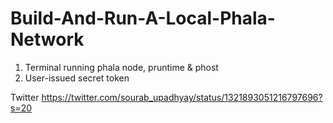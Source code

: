 # Build-And-Run-A-Local-Phala-Network

1. Terminal running phala node, pruntime & phost
2. User-issued secret token

Twitter
https://twitter.com/sourab_upadhyay/status/1321893051216797696?s=20
